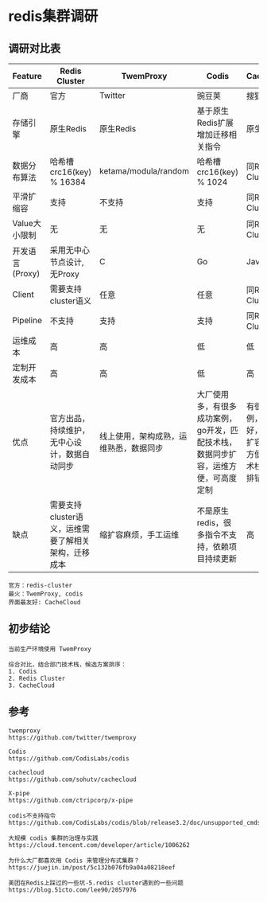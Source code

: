 
# redis集群调研

## 调研对比表

| Feature       | Redis Cluster                    | TwemProxy              | Codis                             | CacheCloud    |
|---|---|---|---|---|
| 厂商          | 官方                             | Twitter                | 豌豆荚                            | 搜狐     |
| 存储引擎      | 原生Redis                        | 原生Redis              | 基于原生Redis扩展增加迁移相关指令 | 原生Redis     |
| 数据分布算法  | 哈希槽crc16(key) % 16384         | ketama/modula/random   | 哈希槽crc16(key) % 1024           | 同Redis Cluster     |
| 平滑扩缩容    | 支持                             | 不支持                 | 支持                              | 同Redis Cluster     |
| Value大小限制 | 无                               | 无                     | 无                                | 同Redis Cluster     |
| 开发语言(Proxy)| 采用无中心节点设计,无Proxy      | C                      | Go                                | Java     |
| Client        | 需要支持cluster语义              | 任意                   | 任意                              | 同Redis Cluster     |
| Pipeline      | 不支持                           | 支持                   | 支持                              | 同Redis Cluster     |
| 运维成本      | 高                               | 高                     | 低                                | 低     |
| 定制开发成本  | 高                               | 高                     | 低                                | 高     |
| 优点          | 官方出品，持续维护，无中心设计，数据自动同步 | 线上使用，架构成熟，运维熟悉，数据同步   | 大厂使用多，有很多成功案例，go开发，匹配技术栈，数据同步扩容，运维方便，可高度定制 | 有很多成功案例，界面友好，数据同步扩容，运维最方便，java技术栈，定制化排错可能有坑     |
| 缺点          | 需要支持cluster语义，运维需要了解相关架构，迁移成本  | 缩扩容麻烦，手工运维           | 不是原生redis，很多指令不支持，依赖项目持续更新          | 高     |

    官方：redis-cluster
    最火：TwemProxy, codis
    界面最友好: CacheCloud

## 初步结论

    当前生产环境使用 TwemProxy

    综合对比，结合部门技术栈，候选方案排序：
    1. Codis
    2. Redis Cluster
    3. CacheCloud


## 参考

    twemproxy
    https://github.com/twitter/twemproxy
    
    Codis
    https://github.com/CodisLabs/codis
    
    cachecloud
    https://github.com/sohutv/cachecloud
    
    X-pipe
    https://github.com/ctripcorp/x-pipe

    codis不支持指令
    https://github.com/CodisLabs/codis/blob/release3.2/doc/unsupported_cmds.md
    
    大规模 codis 集群的治理与实践
    https://cloud.tencent.com/developer/article/1006262
    
    为什么大厂都喜欢用 Codis 来管理分布式集群？
    https://juejin.im/post/5c132b076fb9a04a08218eef
    
    美团在Redis上踩过的一些坑-5.redis cluster遇到的一些问题
    https://blog.51cto.com/lee90/2057976
    

